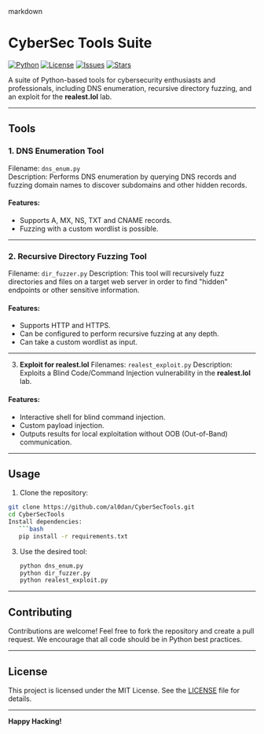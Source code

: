 markdown
# CyberSec Tools Suite  

[![Python](https://img.shields.io/badge/Made%20with-Python-3776AB?style=for-the-badge&logo=python&logoColor=white)](https://www.python.org/)
[![License](https://img.shields.io/badge/License-MIT-green?style=for-the-badge)](LICENSE)
[![Issues](https://img.shields.io/github/issues/al0dan/CyberSecTools?style=for-the-badge)](https://github.com/al0dan/CyberSecTools/issues)
[![Stars](https://img.shields.io/github/stars/al0dan/CyberSecTools?style=for-the-badge)](https://github.com/al0dan/CyberSecTools/stargazers)

A suite of Python-based tools for cybersecurity enthusiasts and professionals, including DNS enumeration, recursive directory fuzzing, and an exploit for the **realest.lol** lab.

---

## Tools  

### 1. **DNS Enumeration Tool**  
Filename: `dns_enum.py`  
Description: Performs DNS enumeration by querying DNS records and fuzzing domain names to discover subdomains and other hidden records.

#### Features: 
- Supports A, MX, NS, TXT and CNAME records.
- Fuzzing with a custom wordlist is possible.

---

### 2. **Recursive Directory Fuzzing Tool** 
Filename: `dir_fuzzer.py` 
Description: This tool will recursively fuzz directories and files on a target web server in order to find "hidden" endpoints or other sensitive information.

#### Features: 
- Supports HTTP and HTTPS.
- Can be configured to perform recursive fuzzing at any depth.
- Can take a custom wordlist as input.

---

3. **Exploit for realest.lol**  Filenames: `realest_exploit.py`  Description: Exploits a Blind Code/Command Injection vulnerability in the **realest.lol** lab.

#### Features: 
- Interactive shell for blind command injection.
- Custom payload injection.
- Outputs results for local exploitation without OOB (Out-of-Band) communication.

---

## Usage 

1. Clone the repository:  
```bash
git clone https://github.com/al0dan/CyberSecTools.git
cd CyberSecTools
Install dependencies: 
   ```bash
   pip install -r requirements.txt
   ```

3. Use the desired tool: 
   ```bash
   python dns_enum.py
   python dir_fuzzer.py
   python realest_exploit.py
   ```

---

## Contributing 

Contributions are welcome! Feel free to fork the repository and create a pull request. We encourage that all code should be in Python best practices.

---

## License 

This project is licensed under the MIT License. See the [LICENSE](LICENSE) file for details.

---
**Happy Hacking!**
```
